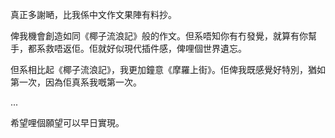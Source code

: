 真正多謝嗮，比我係中文作文果陣有料抄。

俾我機會創造如同《椰子流浪記》般的作文。但系唔知你有冇發覺，就算有你幫手，都系救唔返佢。佢就好似現代插件感，俾哩個世界遺忘。

但系相比起《椰子流浪記》，我更加鐘意《摩羅上街》。佢俾我既感覺好特別，猶如第一次，因為佢真系我嘅第一次。

...

希望哩個願望可以早日實現。